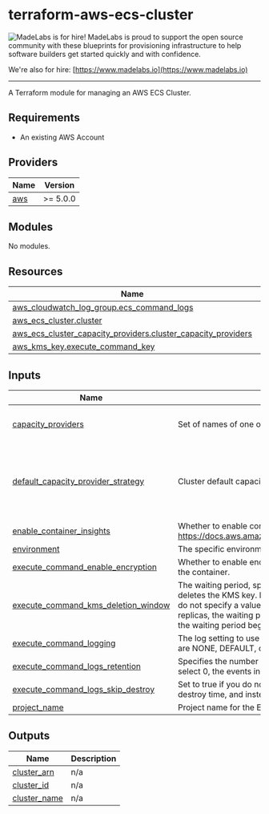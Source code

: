 # terraform-aws-ecs-cluster

<!-- BEGIN MadeLabs Header -->
![MadeLabs is for hire!](https://d2xqy67kmqxrk1.cloudfront.net/horizontal_logo_white.png)
MadeLabs is proud to support the open source community with these blueprints for provisioning infrastructure to help software builders get started quickly and with confidence. 

We're also for hire: [https://www.madelabs.io](https://www.madelabs.io)
<!-- END MadeLabs Header -->

---
A Terraform module for managing an AWS ECS Cluster.

## Requirements

- An existing AWS Account

<!-- BEGIN_TF_DOCS -->
## Providers

| Name | Version |
|------|---------|
| <a name="provider_aws"></a> [aws](#provider\_aws) | >= 5.0.0 |

## Modules

No modules.

## Resources

| Name | Type |
|------|------|
| [aws_cloudwatch_log_group.ecs_command_logs](https://registry.terraform.io/providers/hashicorp/aws/latest/docs/resources/cloudwatch_log_group) | resource |
| [aws_ecs_cluster.cluster](https://registry.terraform.io/providers/hashicorp/aws/latest/docs/resources/ecs_cluster) | resource |
| [aws_ecs_cluster_capacity_providers.cluster_capacity_providers](https://registry.terraform.io/providers/hashicorp/aws/latest/docs/resources/ecs_cluster_capacity_providers) | resource |
| [aws_kms_key.execute_command_key](https://registry.terraform.io/providers/hashicorp/aws/latest/docs/resources/kms_key) | resource |

## Inputs

| Name | Description | Type | Default | Required |
|------|-------------|------|---------|:--------:|
| <a name="input_capacity_providers"></a> [capacity\_providers](#input\_capacity\_providers) | Set of names of one or more capacity providers to associate with the cluster. | `list(string)` | <pre>[<br>  "FARGATE"<br>]</pre> | no |
| <a name="input_default_capacity_provider_strategy"></a> [default\_capacity\_provider\_strategy](#input\_default\_capacity\_provider\_strategy) | Cluster default capacity provider arguments. | <pre>list(object({<br>    base              = optional(number)<br>    weight            = optional(number)<br>    capacity_provider = string<br>  }))</pre> | <pre>[<br>  {<br>    "base": 1,<br>    "capacity_provider": "FARGATE",<br>    "weight": 100<br>  }<br>]</pre> | no |
| <a name="input_enable_container_insights"></a> [enable\_container\_insights](#input\_enable\_container\_insights) | Whether to enable container insights. https://docs.aws.amazon.com/AmazonCloudWatch/latest/monitoring/ContainerInsights.html | `bool` | `false` | no |
| <a name="input_environment"></a> [environment](#input\_environment) | The specific environment or stage that applies to this project. [example dev, uat, prod] | `string` | n/a | yes |
| <a name="input_execute_command_enable_encryption"></a> [execute\_command\_enable\_encryption](#input\_execute\_command\_enable\_encryption) | Whether to enable encryption for ECS execute command data between the local client and the container. | `bool` | `false` | no |
| <a name="input_execute_command_kms_deletion_window"></a> [execute\_command\_kms\_deletion\_window](#input\_execute\_command\_kms\_deletion\_window) | The waiting period, specified in number of days. After the waiting period ends, AWS KMS deletes the KMS key. If you specify a value, it must be between 7 and 30, inclusive. If you do not specify a value, it defaults to 30. If the KMS key is a multi-Region primary key with replicas, the waiting period begins when the last of its replica keys is deleted. Otherwise, the waiting period begins immediately. | `number` | `7` | no |
| <a name="input_execute_command_logging"></a> [execute\_command\_logging](#input\_execute\_command\_logging) | The log setting to use for redirecting logs for your execute command results. Valid values are NONE, DEFAULT, or OVERRIDE. Defaults to DEFAULT. | `string` | `"DEFAULT"` | no |
| <a name="input_execute_command_logs_retention"></a> [execute\_command\_logs\_retention](#input\_execute\_command\_logs\_retention) | Specifies the number of days you want to retain log events in the specified log group. If you select 0, the events in the log group are always retained and never expire. | `number` | `30` | no |
| <a name="input_execute_command_logs_skip_destroy"></a> [execute\_command\_logs\_skip\_destroy](#input\_execute\_command\_logs\_skip\_destroy) | Set to true if you do not wish the log group (and any logs it may contain) to be deleted at destroy time, and instead just remove the log group from the Terraform state. | `bool` | `false` | no |
| <a name="input_project_name"></a> [project\_name](#input\_project\_name) | Project name for the ECS task and service. | `string` | n/a | yes |

## Outputs

| Name | Description |
|------|-------------|
| <a name="output_cluster_arn"></a> [cluster\_arn](#output\_cluster\_arn) | n/a |
| <a name="output_cluster_id"></a> [cluster\_id](#output\_cluster\_id) | n/a |
| <a name="output_cluster_name"></a> [cluster\_name](#output\_cluster\_name) | n/a |
<!-- END_TF_DOCS -->